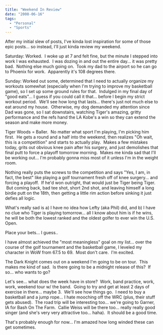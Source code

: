 ```yaml
---
title: "Weekend In Review"
date: "2008-06-16"
tags:
  - "Personal"
  - "Sports"
---
```


After my initial slew of posts, I've kinda lost inspiration for some of those epic posts... so instead, I'll just kinda review my weekend.

Saturday: Worked.  I woke up at 7 and felt fine, but the minute I stepped into work I was exhausted.  I was dozing in and out the entire day... it was pretty bad.  Nothing else much going on.  Took my dad to the airport so he can go to Phoenix for work.  Apparently it's 108 degrees there.

Sunday: Worked out some, determined that I need to actually organize my workouts somewhat (especially when I'm trying to improve my basketball game), so I set up some ground rules for that.  Indulged in my final day of "good eats"... I guess if you could call it that... before I begin my strict workout period.  We'll see how long that lasts... there's just not much else to eat around my house.  Otherwise, my dog demanded my attention since Dad was gone, so I sat downstairs, watching Tiger's amazing, gritty performance and the refs hand the LA Kobe's a win so they can extend the season and make more money.

Tiger Woods = Baller.  No matter what sport I'm playing, I'm picking him first.  He gets a round and a half into the weekend, then realizes "Oh wait, this is a competition" and starts to actually play.  Makes a few mistakes today, grits out obvious knee pain after his surgery, and just demolishes that final putt to force a playoff tomorrow morning.  Makes me kinda sad that I'll be working out... I'm probably gonna miss most of it unless I'm in the weight room.

Nothing really puts the screws to the competition and says "Yes, I am, in fact, the best" like playing a golf tournament fresh off of knee surgery... and forcing a playoff.  If he'd won outright, that would just be Tiger being Tiger.  But coming back, bad tee shot, short 2nd shot, and leaving himself a long birdie putt on the 18th, then getting a little rim action before sinking it just defies all logic.

What's really sad is a) I have no idea how Lefty (aka Phil) did, and b) I have no clue who Tiger is playing tomorrow... all I know about him is if he wins, he will be both the lowest ranked and the oldest golfer to ever win the U.S. Open.

Place your bets... I guess..

I have almost achieved the "most meaningless" goal on my list... over the course of the golf tournament and the basketball game, I leveled my character in WoW from 67.5 to 69.  Most don't care.  I'm excited.

The Dark Knight comes out on a weekend I'm going to be on tour.  This makes me kind of sad.  Is there going to be a midnight release of this?  If so... who wants to go?

Let's see... what does the week have in store?  Work, band practice, work, work, weekend tour w/ the band.  Going to try and get at least 2 days of exercise in there... maybe 3.  We'll see how things go.  I need to buy a basketball and a jump rope... I hate mooching off the WRC (plus, their stuff gets abused).  The road trip will be interesting too... we're going to Garner, IA for Bash On The Farm.  Callie Weiss will be there too... really really good singer (and she's very very attractive too... haha).  It should be a good time.

That's probably enough for now... I'm amazed how long winded these can get sometimes.
